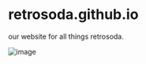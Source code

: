 # retrosoda.github.io
our website for all things retrosoda.

![image](https://user-images.githubusercontent.com/77709902/138000742-d4fae4cb-2f0b-4842-aa57-ed4b8bd50090.png)
